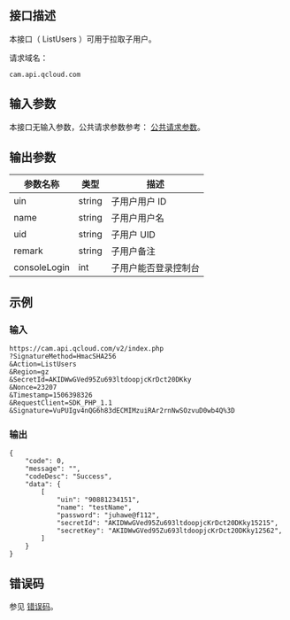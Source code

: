 ## 接口描述

本接口（ ListUsers ）可用于拉取子用户。

请求域名：

```
cam.api.qcloud.com
```

## 输入参数

本接口无输入参数，公共请求参数参考： [公共请求参数](http://tcecqpoc.fsphere.cn/document/api/213/6976)。

## 输出参数

| 参数名称     | 类型   | 描述                 |
| ------------ | ------ | -------------------- |
| uin          | string | 子用户用户 ID        |
| name         | string | 子用户用户名         |
| uid          | string | 子用户 UID           |
| remark       | string | 子用户备注           |
| consoleLogin | int    | 子用户能否登录控制台 |

## 示例

### 输入

```
https://cam.api.qcloud.com/v2/index.php
?SignatureMethod=HmacSHA256
&Action=ListUsers
&Region=gz
&SecretId=AKIDWwGVed95Zu693ltdoopjcKrDct20DKky
&Nonce=23207
&Timestamp=1506398326
&RequestClient=SDK_PHP_1.1
&Signature=VuPUIgv4nQG6h83dECMIMzuiRAr2rnNwSOzvuD0wb4Q%3D
```

### 输出

```
{
    "code": 0,
    "message": "",
    "codeDesc": "Success",
    "data": {
        [
            "uin": "90881234151",
            "name": "testName",
            "password": "juhawe@f112",
            "secretId": "AKIDWwGVed95Zu693ltdoopjcKrDct20DKky15215",
            "secretKey": "AKIDWwGVed95Zu693ltdoopjcKrDct20DKky12562",
        ]
    }
}
```

## 错误码

参见 [错误码](http://tcecqpoc.fsphere.cn/document/product/598/13884)。